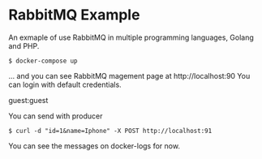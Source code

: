 RabbitMQ Example
================
An exmaple of use RabbitMQ in multiple programming languages, Golang and PHP.

    $ docker-compose up

... and you can see RabbitMQ magement page at http://localhost:90 You can login with default credentials. 

guest:guest

You can send with producer 

    $ curl -d "id=1&name=Iphone" -X POST http://localhost:91

You can see the messages on docker-logs for now.